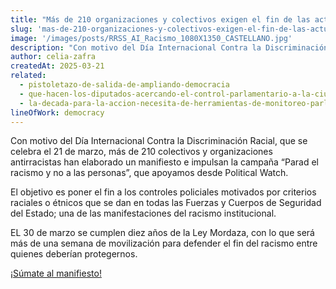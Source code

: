```yaml
---
title: "Más de 210 organizaciones y colectivos exigen el fin de las actuaciones policiales racistas"
slug: 'mas-de-210-organizaciones-y-colectivos-exigen-el-fin-de-las-actuaciones-policiales-racistas'
image: '/images/posts/RRSS_AI_Racismo_1080X1350_CASTELLANO.jpg'
description: "Con motivo del Día Internacional Contra la Discriminación Racial, que se celebra el 21 de marzo, más de 210 colectivos y organizaciones antirracistas han elaborado un manifiesto e impulsan la campaña “Parad el racismo y no a las personas."
author: celia-zafra
createdAt: 2025-03-21
related:
  - pistoletazo-de-salida-de-ampliando-democracia
  - que-hacen-los-diputados-acercando-el-control-parlamentario-a-la-ciudadania
  - la-decada-para-la-accion-necesita-de-herramientas-de-monitoreo-parlamentario-novedades-en-parlamento-2030
lineOfWork: democracy
---
```


Con motivo del Día Internacional Contra la Discriminación Racial, que se celebra el 21 de marzo, más de 210 colectivos y organizaciones antirracistas han elaborado un manifiesto e impulsan la campaña “Parad el racismo y no a las personas”, que apoyamos desde Political Watch.

El objetivo es poner el fin a los controles policiales motivados por criterios raciales o étnicos que se dan en todas las Fuerzas y Cuerpos de Seguridad del Estado; una de las manifestaciones del racismo institucional.

EL 30 de marzo se cumplen diez años de la Ley Mordaza, con lo que será más de una semana de movilización para defender el fin del racismo entre quienes deberían protegernos.

[¡Súmate al manifiesto!](https://docs.google.com/forms/d/e/1FAIpQLSetoRn73GdnHpTwdkkyJd_fhXutj0iFZKIQ9fQlgqGyW2lvEg/viewform)